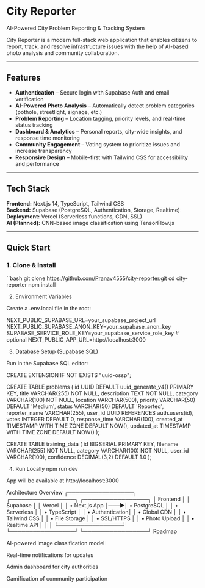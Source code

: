 # City Reporter  
AI-Powered City Problem Reporting & Tracking System

City Reporter is a modern full-stack web application that enables citizens to report, track, and resolve infrastructure issues with the help of AI-based photo analysis and community collaboration.

---

## Features

- **Authentication** – Secure login with Supabase Auth and email verification  
- **AI-Powered Photo Analysis** – Automatically detect problem categories (pothole, streetlight, signage, etc.)  
- **Problem Reporting** – Location tagging, priority levels, and real-time status tracking  
- **Dashboard & Analytics** – Personal reports, city-wide insights, and response time monitoring  
- **Community Engagement** – Voting system to prioritize issues and increase transparency  
- **Responsive Design** – Mobile-first with Tailwind CSS for accessibility and performance  

---

## Tech Stack

**Frontend:** Next.js 14, TypeScript, Tailwind CSS  
**Backend:** Supabase (PostgreSQL, Authentication, Storage, Realtime)  
**Deployment:** Vercel (Serverless functions, CDN, SSL)  
**AI (Planned):** CNN-based image classification using TensorFlow.js  

---

## Quick Start

### 1. Clone & Install
``bash
git clone https://github.com/Pranav4555/city-reporter.git
cd city-reporter
npm install

2. Environment Variables

Create a .env.local file in the root:

NEXT_PUBLIC_SUPABASE_URL=your_supabase_project_url
NEXT_PUBLIC_SUPABASE_ANON_KEY=your_supabase_anon_key
SUPABASE_SERVICE_ROLE_KEY=your_supabase_service_role_key  # optional
NEXT_PUBLIC_APP_URL=http://localhost:3000

3. Database Setup (Supabase SQL)

Run in the Supabase SQL editor:

CREATE EXTENSION IF NOT EXISTS "uuid-ossp";

CREATE TABLE problems (
  id UUID DEFAULT uuid_generate_v4() PRIMARY KEY,
  title VARCHAR(255) NOT NULL,
  description TEXT NOT NULL,
  category VARCHAR(100) NOT NULL,
  location VARCHAR(500),
  priority VARCHAR(50) DEFAULT 'Medium',
  status VARCHAR(50) DEFAULT 'Reported',
  reporter_name VARCHAR(255),
  user_id UUID REFERENCES auth.users(id),
  votes INTEGER DEFAULT 0,
  response_time VARCHAR(100),
  created_at TIMESTAMP WITH TIME ZONE DEFAULT NOW(),
  updated_at TIMESTAMP WITH TIME ZONE DEFAULT NOW()
);

CREATE TABLE training_data (
  id BIGSERIAL PRIMARY KEY,
  filename VARCHAR(255) NOT NULL,
  category VARCHAR(100) NOT NULL,
  user_id VARCHAR(100),
  confidence DECIMAL(3,2) DEFAULT 1.0
);

4. Run Locally
npm run dev


App will be available at http://localhost:3000

Architecture Overview
┌─────────────────┐    ┌─────────────────┐    ┌─────────────────┐
│   Frontend      │    │   Supabase      │    │   Vercel        │
│ • Next.js App   │───▶│ • PostgreSQL    │    │ • Serverless    │
│ • TypeScript    │    │ • Authentication│    │ • Global CDN    │
│ • Tailwind CSS  │    │ • File Storage  │    │ • SSL/HTTPS     │
│ • Photo Upload  │    │ • Realtime API  │    │                 │
└─────────────────┘    └─────────────────┘    └─────────────────┘
Roadmap

AI-powered image classification model

Real-time notifications for updates

Admin dashboard for city authorities

Gamification of community participation
